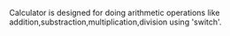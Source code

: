 Calculator is designed for doing arithmetic operations like addition,substraction,multiplication,division using 'switch'.
